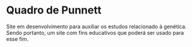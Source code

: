 # Quadro de Punnett

Site em desenvolvimento para auxiliar os estudos relacionado à genética. Sendo portanto, um site com fins educativos que poderá ser usado para esse fim.
